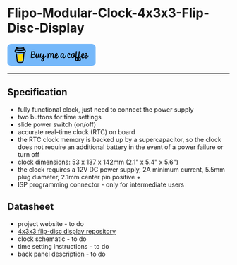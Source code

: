 # Flipo-Modular-Clock-4x3x3-Flip-Disc-Display
<a href="https://www.buymeacoffee.com/marcinsaj"><img src="https://github.com/marcinsaj/marcinsaj/blob/main/Buy-me-a-coffee.png" /></a>

---
## Specification
- fully functional clock, just need to connect the power supply
- two buttons for time settings
- slide power switch (on/off)
- accurate real-time clock (RTC) on board
- the RTC clock memory is backed up by a supercapacitor, so the clock does not require an additional battery in the event of a power failure or turn off
- clock dimensions: 53 x 137 x 142mm (2.1" x 5.4" x 5.6")
- the clock requires a 12V DC power supply, 2A minimum current, 5.5mm plug diameter, 2.1mm center pin positive +
- ISP programming connector - only for intermediate users

## Datasheet
  - project website - to do
  - [4x3x3 flip-disc display repository](https://github.com/marcinsaj/Flipo-4x3x3-Flip-Disc-Display)
  - clock schematic - to do
  - time setting instructions - to do
  - back panel description - to do

